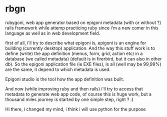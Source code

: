 # rbgn
rubygoni, web app generator based on epigoni metadata (with or without ?) rails framework
while attemp practicing ruby since i'm a new comer in this language as well as in web development field.

first of all, i'll try to describe what epigoni is, epigoni is an engine for building (currently desktop) application. And the way this stuff 
work is to define (write) the app definition (menus, form, grid, action etc) in a database (we called metadata) (default is in firerbird, but it can also in other db).
So the epigoni application file (ie EXE files), is all (well may be 99,99%) are the same, it depend to which metadata is used.

Epigoni studio is the tool how the app definition was built.

And now (while improving ruby and then rails) i'll try to access that metadata to generate web app code, of course this is huge work, but 
a thousand miles journey is started by one simple step, right ? :)


Hi there, i changed my mind, i think i will use python for the purpose

